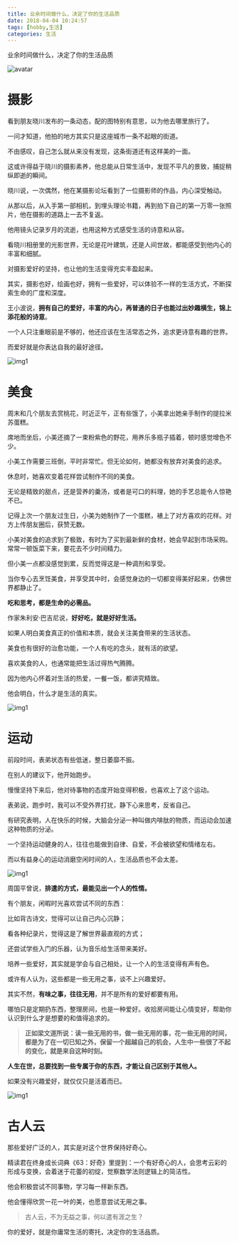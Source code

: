 ```yaml
---
title: 业余时间做什么，决定了你的生活品质
date: 2018-04-04 10:24:57
tags: [hobby,生活]
categories: 生活
---
```

业余时间做什么，决定了你的生活品质
<!--more-->
![avatar](/hobby/1.gif)

# 摄影

看到朋友晓川发布的一条动态，配的图特别有意思，以为他去哪里旅行了。

一问才知道，他拍的地方其实只是这座城市一条不起眼的街道。

不由感叹，自己怎么就从来没有发现，这条街道还有这样美的一面。

这或许得益于晓川的摄影素养，他总能从日常生活中，发现不平凡的景致，捕捉稍纵即逝的瞬间。

晓川说，一次偶然，他在某摄影论坛看到了一位摄影师的作品，内心深受触动。

从那以后，从入手第一部相机，到埋头理论书籍，再到拍下自己的第一万零一张照片，他在摄影的道路上一去不复返。

他用镜头记录岁月的流逝，也用这种方式感受生活的诗意和从容。

看晓川相册里的光影世界，无论是花叶建筑，还是人间世故，都能感受到他内心的丰富和细腻。

对摄影爱好的坚持，也让他的生活变得充实丰盈起来。

其实，摄影也好，绘画也好，拥有一些爱好，可以体验不一样的生活方式，不断探索生命的广度和深度。

王小波说，**拥有自己的爱好，丰富的内心，再普通的日子也能过出妙趣横生，锦上添花般的诗意**。

一个人只注重眼前是不够的，他还应该在生活常态之外，追求更诗意有趣的世界。

而爱好就是你表达自我的最好途径。

![img1](hobby/2.jpg)

# 美食

周末和几个朋友去赏桃花，时近正午，正有些饿了，小美拿出她亲手制作的提拉米苏蛋糕。

席地而坐后，小美还摘了一束粉紫色的野花，用养乐多瓶子插着，顿时感觉增色不少。

小美工作需要三班倒，平时非常忙。但无论如何，她都没有放弃对美食的追求。

休息时，她喜欢变着花样尝试制作不同的美食。

无论是精致的甜点，还是营养的羹汤，或者是可口的料理，她的手艺总能令人惊艳不已。

记得上次一个朋友过生日，小美为她制作了一个蛋糕，裱上了对方喜欢的花样。对方上传朋友圈后，获赞无数。

小美对美食的追求到了极致，有时为了买到最新鲜的食材，她会早起到市场采购。常常一顿饭菜下来，要花去不少时间精力。

但小美一点都没感觉到累，反而觉得这是一种调剂和享受。

当你专心去烹饪美食，并享受其中时，会感觉身边的一切都变得美好起来，仿佛世界都静止了。

**吃和思考，都是生命的必需品。**

作家朱利安·巴吉尼说，**好好吃，就是好好生活。**

如果人明白美食真正的价值和本质，就会关注美食带来的生活状态。

美食也有很好的治愈功能，一个人有吃的念头，就有活的欲望。

喜欢美食的人，也通常能把生活过得热气腾腾。

因为他内心怀着对生活的热爱，一餐一饭，都讲究精致。

他会明白，什么才是生活的真实。

![img1](hobby/3.jpg)

# 运动

前段时间，表弟状态有些低迷，整日萎靡不振。

在别人的建议下，他开始跑步。

慢慢坚持下来后，他对待事物的态度开始变得积极，也喜欢上了这个运动。

表弟说，跑步时，我可以不受外界打扰，静下心来思考，反省自己。

有研究表明，人在快乐的时候，大脑会分泌一种叫做内啡肽的物质，而运动会加速这种物质的分泌。

一个坚持运动健身的人，往往也能做到自律、自爱，不会被欲望和情绪左右。

而以有益身心的运动消磨空闲时间的人，生活品质也不会太差。

![img1](hobby/4.jpg)


周国平曾说，**排遣的方式，最能见出一个人的性情。**

有个朋友，闲暇时光喜欢尝试不同的东西：

比如背古诗文，觉得可以让自己内心沉静；

看各种纪录片，觉得这是了解世界最直观的方式；

还尝试学些入门的乐器，认为音乐给生活带来美好。

培养一些爱好，其实就是学会与自己相处，让一个人的生活变得有声有色。

或许有人认为，这些都是一些无用之事，谈不上兴趣爱好。

其实不然，**有味之事，往往无用**，并不是所有的爱好都要有用。

哪怕只是定期扔东西，整理房间，也是一种爱好。收拾房间能让心情变好，帮助你认识到什么才是想要的和值得追求的。

>**正如梁文道所说：读一些无用的书，做一些无用的事，花一些无用的时间，都是为了在一切已知之外，保留一个超越自己的机会，人生中一些很了不起的变化，就是来自这种时刻。**

**人生在世，总要找到一些专属于你的东西，才能让自己区别于其他人。**

如果没有兴趣爱好，就仅仅只是活着而已。

![img1](hobby/5.jpg)

# 古人云

那些爱好广泛的人，其实是对这个世界保持好奇心。

精读君在终身成长词典《63：好奇》里提到：一个有好奇心的人，会思考云彩的形成与变换，会着迷于花蕾的初绽，觉察数学法则逻辑上的简洁性。

他会积极尝试不同事物，学习每一样新东西。

他会懂得欣赏一花一叶的美，也愿意尝试无用之事。

>古人云，不为无益之事，何以遣有涯之生？

你的爱好，就是你庸常生活的寄托，决定你的生活品质。
